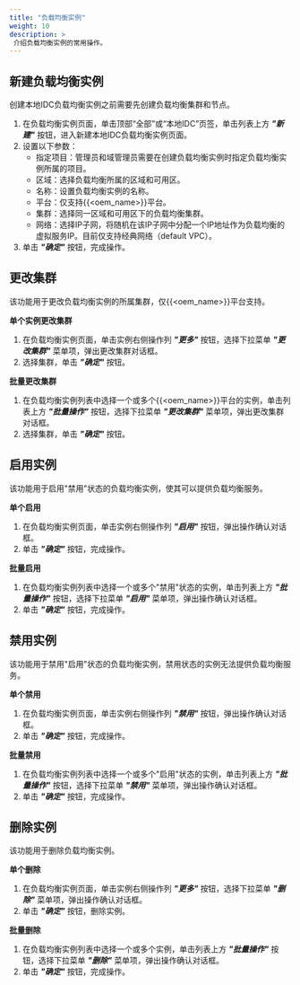 ```yaml
---
title: "负载均衡实例"
weight: 10
description: >
 介绍负载均衡实例的常用操作。
---
```


## 新建负载均衡实例

创建本地IDC负载均衡实例之前需要先创建负载均衡集群和节点。

1. 在负载均衡实例页面，单击顶部“全部”或“本地IDC”页签，单击列表上方 **_"新建"_** 按钮，进入新建本地IDC负载均衡实例页面。
2. 设置以下参数：
    - 指定项目：管理员和域管理员需要在创建负载均衡实例时指定负载均衡实例所属的项目。
    - 区域：选择负载均衡所属的区域和可用区。
    - 名称：设置负载均衡实例的名称。
    - 平台：仅支持{{<oem_name>}}平台。
    - 集群：选择同一区域和可用区下的负载均衡集群。
    - 网络：选择IP子网，将随机在该IP子网中分配一个IP地址作为负载均衡的虚拟服务IP。目前仅支持经典网络（default VPC）。
3. 单击 **_"确定"_** 按钮，完成操作。

## 更改集群

该功能用于更改负载均衡实例的所属集群，仅{{<oem_name>}}平台支持。

**单个实例更改集群**

1. 在负载均衡实例页面，单击实例右侧操作列 **_"更多"_** 按钮，选择下拉菜单 **_"更改集群"_** 菜单项，弹出更改集群对话框。
2. 选择集群，单击 **_"确定"_** 按钮。

**批量更改集群**

1. 在负载均衡实例列表中选择一个或多个{{<oem_name>}}平台的实例，单击列表上方 **_"批量操作"_** 按钮，选择下拉菜单 **_"更改集群"_** 菜单项，弹出更改集群对话框。
2. 选择集群，单击 **_"确定"_** 按钮。

## 启用实例

该功能用于启用"禁用"状态的负载均衡实例，使其可以提供负载均衡服务。

**单个启用**

1. 在负载均衡实例页面，单击实例右侧操作列 **_"启用"_** 按钮，弹出操作确认对话框。
2. 单击 **_"确定"_** 按钮，完成操作。

**批量启用**

1. 在负载均衡实例列表中选择一个或多个"禁用"状态的实例，单击列表上方 **_"批量操作"_** 按钮，选择下拉菜单 **_"启用"_** 菜单项，弹出操作确认对话框。
2. 单击 **_"确定"_** 按钮，完成操作。

## 禁用实例

该功能用于禁用"启用"状态的负载均衡实例，禁用状态的实例无法提供负载均衡服务。

**单个禁用**

1. 在负载均衡实例页面，单击实例右侧操作列 **_"禁用"_** 按钮，弹出操作确认对话框。
2. 单击 **_"确定"_** 按钮，完成操作。

**批量禁用**

1. 在负载均衡实例列表中选择一个或多个"启用"状态的实例，单击列表上方 **_"批量操作"_** 按钮，选择下拉菜单 **_"禁用"_** 菜单项，弹出操作确认对话框。
2. 单击 **_"确定"_** 按钮，完成操作。

## 删除实例

该功能用于删除负载均衡实例。

**单个删除**

1. 在负载均衡实例页面，单击实例右侧操作列 **_"更多"_** 按钮，选择下拉菜单 **_"删除"_** 菜单项，弹出操作确认对话框。
2. 单击 **_"确定"_** 按钮，删除实例。

**批量删除**

1. 在负载均衡实例列表中选择一个或多个实例，单击列表上方 **_"批量操作"_** 按钮，选择下拉菜单 **_"删除"_** 菜单项，弹出操作确认对话框。
2. 单击 **_"确定"_** 按钮，完成操作。